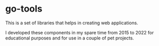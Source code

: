 go-tools
===

This is a set of libraries that helps in creating web applications.

I developed these components in my spare time from 2015 to 2022 for educational purposes and for use in a couple of pet
projects.
